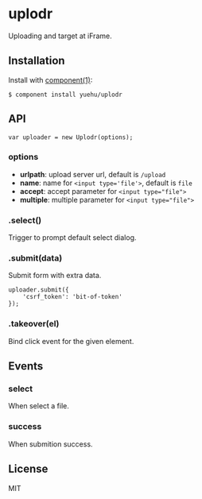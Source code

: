 
# uplodr

Uploading and target at iFrame.

## Installation

Install with [component(1)](http://component.io):

    $ component install yuehu/uplodr

## API

```
var uploader = new Uplodr(options);
```

### options

* **urlpath**: upload server url, default is `/upload`
* **name**: name for `<input type='file'>`, default is `file`
* **accept**: accept parameter for `<input type="file">`
* **multiple**: multiple parameter for `<input type="file">`

### .select()

Trigger to prompt default select dialog.

### .submit(data)

Submit form with extra data.

```
uploader.submit({
    'csrf_token': 'bit-of-token'
});
```

### .takeover(el)

Bind click event for the given element.

## Events

### select

When select a file.

### success

When submition success.

## License

MIT
